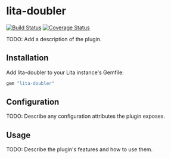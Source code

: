 # lita-doubler

[![Build Status](https://travis-ci.org/noorkhan_92/lita-doubler.png?branch=master)](https://travis-ci.org/noorkhan_92/lita-doubler)
[![Coverage Status](https://coveralls.io/repos/noorkhan_92/lita-doubler/badge.png)](https://coveralls.io/r/noorkhan_92/lita-doubler)

TODO: Add a description of the plugin.

## Installation

Add lita-doubler to your Lita instance's Gemfile:

``` ruby
gem "lita-doubler"
```

## Configuration

TODO: Describe any configuration attributes the plugin exposes.

## Usage

TODO: Describe the plugin's features and how to use them.

